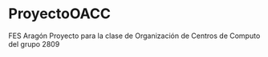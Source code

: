 # ProyectoOACC
FES Aragón Proyecto para la clase de Organización de Centros de Computo del grupo 2809
